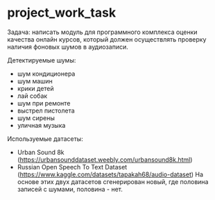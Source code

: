 # project_work_task

Задача: написать модуль для программного комплекса оценки качества онлайн курсов, который должен осуществлять проверку наличия фоновых шумов в аудиозаписи.

Детектируемые шумы:
- шум кондиционера
- шум машин 
- крики детей 
- лай собак
- шум при ремонте
- выстрел пистолета
- шум сирены
- уличная музыка

Используемые датасеты:
- Urban Sound 8k (https://urbansounddataset.weebly.com/urbansound8k.html)
- Russian Open Speech To Text Dataset (https://www.kaggle.com/datasets/tapakah68/audio-dataset)
На основе этих двух датасетов сгенерирован новый, где половина записей с шумами, половина - нет.
